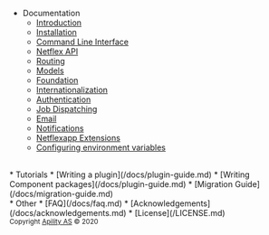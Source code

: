 * Documentation
  * [Introduction](/docs/intro.md)
  * [Installation](/docs/installation.md)
  * [Command Line Interface](/docs/cli.md)
  * [Netflex API](/docs/api.md)
  * [Routing](/docs/routing.md)
  * [Models](/docs/models.md)
  * [Foundation](/docs/foundation.md)
  * [Internationalization](/docs/i18n.md)
  * [Authentication](/docs/authentication.md)
  * [Job Dispatching](/docs/jobs.md)
  * [Email](/docs/email.md)
  * [Notifications](/docs/notifications.md)
  * [Netflexapp Extensions](/docs/extensions.md)
  * [Configuring environment variables](/docs/dotenv.md)
<br>
* Tutorials
  * [Writing a plugin](/docs/plugin-guide.md)
  * [Writing Component packages](/docs/plugin-guide.md)
  * [Migration Guide](/docs/migration-guide.md)
<br>
* Other
  * [FAQ](/docs/faq.md)
  * [Acknowledgements](/docs/acknowledgements.md)
  * [License](/LICENSE.md)
<br>
<small class="copyright">Copyright <a href="https://apility.no" target="_blank">Apility AS</a> &copy; 2020</small>
